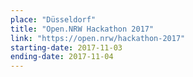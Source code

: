 ```yaml
---
place: "Düsseldorf"
title: "Open.NRW Hackathon 2017"
link: "https://open.nrw/hackathon-2017"
starting-date: 2017-11-03
ending-date: 2017-11-04
---
```

